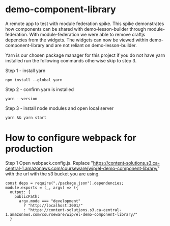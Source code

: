 # demo-component-library

A remote app to test with module federation spike. This spike demonstrates how components can be shared with demo-lesson-builder through module-federation. With module-federation we were able to remove craftjs depencies from the widgets.  The widgets can now be viewed within demo-component-library and are not reliant on demo-lesson-builder. 


Yarn is our chosen package manager for this project if you do not have yarn installed run the following commands otherwise skip to step 3. 

Step 1 - install yarn
```
npm install --global yarn
```

Step 2 - confirm yarn is installed
```
yarn --version
```

Step 3 - install node modules and open local server
```
yarn && yarn start
```

# How to configure webpack for production

Step 1
Open webpack.config.js. Replace "https://content-solutions.s3.ca-central-1.amazonaws.com/courseware/wip/el-demo-component-library/" with the url with the s3 bucket you are using. 

```
const deps = require("./package.json").dependencies;
module.exports = (_, argv) => ({
  output: {
    publicPath: 
      argv.mode === "development"
        ? "http://localhost:3001/"
        : "https://content-solutions.s3.ca-central-1.amazonaws.com/courseware/wip/el-demo-component-library/"
  }
```

